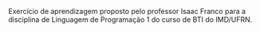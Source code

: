 Exercício de aprendizagem proposto pelo professor Isaac Franco para a disciplina de Linguagem de Programação 1 do curso de BTI do IMD/UFRN.

